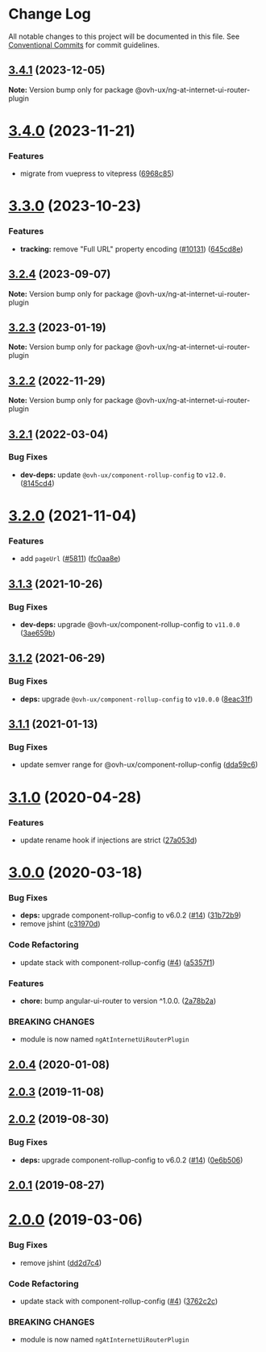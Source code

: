 # Change Log

All notable changes to this project will be documented in this file.
See [Conventional Commits](https://conventionalcommits.org) for commit guidelines.

## [3.4.1](https://github.com/ovh/manager/compare/@ovh-ux/ng-at-internet-ui-router-plugin@3.4.0...@ovh-ux/ng-at-internet-ui-router-plugin@3.4.1) (2023-12-05)

**Note:** Version bump only for package @ovh-ux/ng-at-internet-ui-router-plugin





# [3.4.0](https://github.com/ovh/manager/compare/@ovh-ux/ng-at-internet-ui-router-plugin@3.3.0...@ovh-ux/ng-at-internet-ui-router-plugin@3.4.0) (2023-11-21)


### Features

* migrate from vuepress to vitepress ([6968c85](https://github.com/ovh/manager/commit/6968c85f00e19c41bc240abb37a50e9dacf9c5e5))





# [3.3.0](https://github.com/ovh/manager/compare/@ovh-ux/ng-at-internet-ui-router-plugin@3.2.4...@ovh-ux/ng-at-internet-ui-router-plugin@3.3.0) (2023-10-23)


### Features

* **tracking:** remove "Full URL" property encoding ([#10131](https://github.com/ovh/manager/issues/10131)) ([645cd8e](https://github.com/ovh/manager/commit/645cd8ef02aa06901e60321772500ae979646804))





## [3.2.4](https://github.com/ovh/manager/compare/@ovh-ux/ng-at-internet-ui-router-plugin@3.2.3...@ovh-ux/ng-at-internet-ui-router-plugin@3.2.4) (2023-09-07)

**Note:** Version bump only for package @ovh-ux/ng-at-internet-ui-router-plugin





## [3.2.3](https://github.com/ovh/manager/compare/@ovh-ux/ng-at-internet-ui-router-plugin@3.2.2...@ovh-ux/ng-at-internet-ui-router-plugin@3.2.3) (2023-01-19)

**Note:** Version bump only for package @ovh-ux/ng-at-internet-ui-router-plugin





## [3.2.2](https://github.com/ovh/manager/compare/@ovh-ux/ng-at-internet-ui-router-plugin@3.2.1...@ovh-ux/ng-at-internet-ui-router-plugin@3.2.2) (2022-11-29)

**Note:** Version bump only for package @ovh-ux/ng-at-internet-ui-router-plugin





## [3.2.1](https://github.com/ovh/manager/compare/@ovh-ux/ng-at-internet-ui-router-plugin@3.2.0...@ovh-ux/ng-at-internet-ui-router-plugin@3.2.1) (2022-03-04)


### Bug Fixes

* **dev-deps:** update `@ovh-ux/component-rollup-config` to `v12.0.` ([8145cd4](https://github.com/ovh/manager/commit/8145cd44a34cec071db4b5267182705625951077))



# [3.2.0](https://github.com/ovh/manager/compare/@ovh-ux/ng-at-internet-ui-router-plugin@3.1.3...@ovh-ux/ng-at-internet-ui-router-plugin@3.2.0) (2021-11-04)


### Features

* add `pageUrl` ([#5811](https://github.com/ovh/manager/issues/5811)) ([fc0aa8e](https://github.com/ovh/manager/commit/fc0aa8e3eee7baf8d7bece9d015018f193312a03))



## [3.1.3](https://github.com/ovh/manager/compare/@ovh-ux/ng-at-internet-ui-router-plugin@3.1.2...@ovh-ux/ng-at-internet-ui-router-plugin@3.1.3) (2021-10-26)


### Bug Fixes

* **dev-deps:** upgrade @ovh-ux/component-rollup-config to `v11.0.0` ([3ae659b](https://github.com/ovh/manager/commit/3ae659bea59244fd5660375b9dac52055cc374b0))



## [3.1.2](https://github.com/ovh/manager/compare/@ovh-ux/ng-at-internet-ui-router-plugin@3.1.1...@ovh-ux/ng-at-internet-ui-router-plugin@3.1.2) (2021-06-29)


### Bug Fixes

* **deps:** upgrade `@ovh-ux/component-rollup-config` to `v10.0.0` ([8eac31f](https://github.com/ovh/manager/commit/8eac31f81e46d1570c131cf55788d6435842ab6d))



## [3.1.1](https://github.com/ovh/manager/compare/@ovh-ux/ng-at-internet-ui-router-plugin@3.1.0...@ovh-ux/ng-at-internet-ui-router-plugin@3.1.1) (2021-01-13)


### Bug Fixes

* update semver range for @ovh-ux/component-rollup-config ([dda59c6](https://github.com/ovh/manager/commit/dda59c6b71cb4ad9ab98f06a0bf995a7eb45a1d9))



# [3.1.0](https://github.com/ovh/manager/compare/@ovh-ux/ng-at-internet-ui-router-plugin@3.0.0...@ovh-ux/ng-at-internet-ui-router-plugin@3.1.0) (2020-04-28)


### Features

* update rename hook if injections are strict ([27a053d](https://github.com/ovh/manager/commit/27a053d762ce54571fd8a1bd739f2f7f41514b37))



# [3.0.0](https://github.com/ovh/manager/compare/@ovh-ux/ng-at-internet-ui-router-plugin@2.0.4...@ovh-ux/ng-at-internet-ui-router-plugin@3.0.0) (2020-03-18)


### Bug Fixes

* **deps:** upgrade component-rollup-config to v6.0.2 ([#14](https://github.com/ovh/manager/issues/14)) ([31b72b9](https://github.com/ovh/manager/commit/31b72b98278012d0359539f7bfab947c10d5abfc))
* remove jshint ([c31970d](https://github.com/ovh/manager/commit/c31970d105dcf178e7ed3ba8f920a3fed685b98a))


### Code Refactoring

* update stack with component-rollup-config ([#4](https://github.com/ovh/manager/issues/4)) ([a5357f1](https://github.com/ovh/manager/commit/a5357f12b45e77e775be23b36a370185049db8ef))


### Features

* **chore:** bump angular-ui-router to version ^1.0.0. ([2a78b2a](https://github.com/ovh/manager/commit/2a78b2a0a82069d404bf9ddfb0f5bbc90661fa4f))


### BREAKING CHANGES

* module is now named `ngAtInternetUiRouterPlugin`



## [2.0.4](https://github.com/ovh-ux/ng-at-internet-ui-router-plugin/compare/v2.0.3...v2.0.4) (2020-01-08)



## [2.0.3](https://github.com/ovh-ux/ng-at-internet-ui-router-plugin/compare/v2.0.2...v2.0.3) (2019-11-08)



## [2.0.2](https://github.com/ovh-ux/ng-at-internet-ui-router-plugin/compare/v2.0.1...v2.0.2) (2019-08-30)


### Bug Fixes

* **deps:** upgrade component-rollup-config to v6.0.2 ([#14](https://github.com/ovh-ux/ng-at-internet-ui-router-plugin/issues/14)) ([0e6b506](https://github.com/ovh-ux/ng-at-internet-ui-router-plugin/commit/0e6b506))



## [2.0.1](https://github.com/ovh-ux/ng-at-internet-ui-router-plugin/compare/v2.0.0...v2.0.1) (2019-08-27)



# [2.0.0](https://github.com/ovh-ux/ng-at-internet-ui-router-plugin/compare/v1.0.0...v2.0.0) (2019-03-06)


### Bug Fixes

* remove jshint ([dd2d7c4](https://github.com/ovh-ux/ng-at-internet-ui-router-plugin/commit/dd2d7c4))


### Code Refactoring

* update stack with component-rollup-config ([#4](https://github.com/ovh-ux/ng-at-internet-ui-router-plugin/issues/4)) ([3762c2c](https://github.com/ovh-ux/ng-at-internet-ui-router-plugin/commit/3762c2c))


### BREAKING CHANGES

* module is now named `ngAtInternetUiRouterPlugin`
